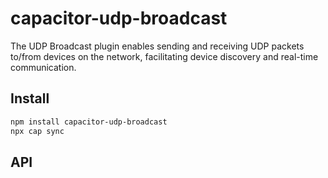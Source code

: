 # capacitor-udp-broadcast

The UDP Broadcast plugin enables sending and receiving UDP packets to/from devices on the network, facilitating device discovery and real-time communication.

## Install

```bash
npm install capacitor-udp-broadcast
npx cap sync
```

## API

<docgen-index></docgen-index>

<docgen-api>
<!-- run docgen to generate docs from the source -->
<!-- More info: https://github.com/ionic-team/capacitor-docgen -->
</docgen-api>
